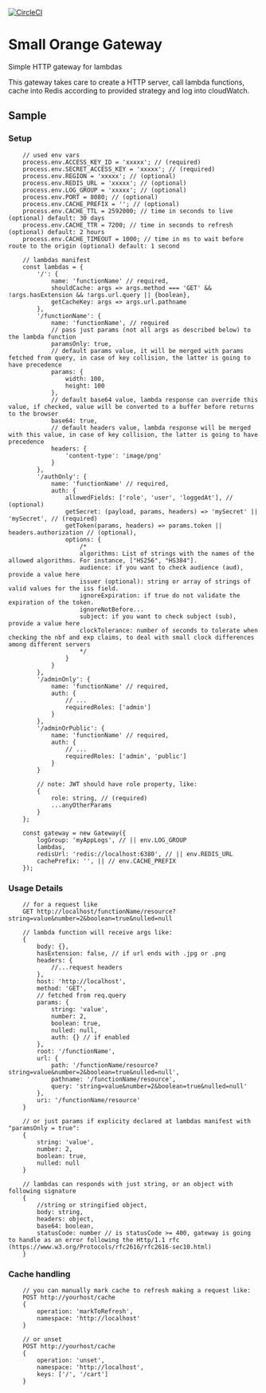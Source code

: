 [![CircleCI](https://circleci.com/gh/feliperohdee/smallorange-gateway.svg?style=svg)](https://circleci.com/gh/feliperohdee/smallorange-gateway)

# Small Orange Gateway

Simple HTTP gateway for lambdas

This gateway takes care to create a HTTP server, call lambda functions, cache into Redis according to provided strategy and log into cloudWatch.

## Sample

### Setup
		// used env vars
		process.env.ACCESS_KEY_ID = 'xxxxx'; // (required)
		process.env.SECRET_ACCESS_KEY = 'xxxxx'; // (required)
		process.env.REGION = 'xxxxx'; // (optional)
		process.env.REDIS_URL = 'xxxxx'; // (optional)
		process.env.LOG_GROUP = 'xxxxx'; // (optional)
		process.env.PORT = 8080; // (optional)
		process.env.CACHE_PREFIX = ''; // (optional)
		process.env.CACHE_TTL = 2592000; // time in seconds to live (optional) default: 30 days
		process.env.CACHE_TTR = 7200; // time in seconds to refresh (optional) default: 2 hours
		process.env.CACHE_TIMEOUT = 1000; // time in ms to wait before route to the origin (optional) default: 1 second

		// lambdas manifest
		const lambdas = {
			'/': {
				name: 'functionName' // required,
				shouldCache: args => args.method === 'GET' && !args.hasExtension && !args.url.query || {boolean},
				getCacheKey: args => args.url.pathname
			},
			'/functionName': {
				name: 'functionName', // required
				// pass just params (not all args as described below) to the lambda function
				paramsOnly: true,
				// default params value, it will be merged with params fetched from query, in case of key collision, the latter is going to have precedence
				params: {
					width: 100,
					height: 100
				},
				// default base64 value, lambda response can override this value, if checked, value will be converted to a buffer before returns to the browser
				base64: true,
				// default headers value, lambda response will be merged with this value, in case of key collision, the latter is going to have precedence
				headers: {
					'content-type': 'image/png'
				}
			},
			'/authOnly': {
				name: 'functionName' // required,
				auth: {
					allowedFields: ['role', 'user', 'loggedAt'], // (optional)
					getSecret: (payload, params, headers) => 'mySecret' || 'mySecret', // (required)
					getToken(params, headers) => params.token || headers.authorization // (optional),
					options: {
						/*
						algorithms: List of strings with the names of the allowed algorithms. For instance, ["HS256", "HS384"].
						audience: if you want to check audience (aud), provide a value here
						issuer (optional): string or array of strings of valid values for the iss field.
						ignoreExpiration: if true do not validate the expiration of the token.
						ignoreNotBefore...
						subject: if you want to check subject (sub), provide a value here
						clockTolerance: number of seconds to tolerate when checking the nbf and exp claims, to deal with small clock differences among different servers
						*/
					}
				}
			},
			'/adminOnly': {
				name: 'functionName' // required,
				auth: {
					// ...
					requiredRoles: ['admin']
				}
			},
			'/adminOrPublic': {
				name: 'functionName' // required,
				auth: {
					// ...
					requiredRoles: ['admin', 'public']
				}
			}

			// note: JWT should have role property, like:
			{
				role: string, // (required)
				...anyOtherParams
			}
		};

		const gateway = new Gateway({
			logGroup: 'myAppLogs', // || env.LOG_GROUP
			lambdas,
			redisUrl: 'redis://localhost:6380', // || env.REDIS_URL
			cachePrefix: '', || // env.CACHE_PREFIX
		});

### Usage Details
		// for a request like
		GET http://localhost/functionName/resource?string=value&number=2&boolean=true&nulled=null

		// lambda function will receive args like:
		{
			body: {},
			hasExtension: false, // if url ends with .jpg or .png
			headers: {
				//...request headers
			},
			host: 'http://localhost',
			method: 'GET',
			// fetched from req.query
			params: {
				string: 'value',
				number: 2,
				boolean: true,
				nulled: null,
				auth: {} // if enabled
			},
			root: '/functionName',
			url: {
				path: '/functionName/resource?string=value&number=2&boolean=true&nulled=null',
				pathname: '/functionName/resource',
				query: 'string=value&number=2&boolean=true&nulled=null'
			},
			uri: '/functionName/resource'
		}

		// or just params if explicity declared at lambdas manifest with "paramsOnly = true":
		{
			string: 'value',
			number: 2,
			boolean: true,
			nulled: null
		}

		// lambdas can responds with just string, or an object with following signature
		{	
			//string or stringified object,
			body: string,
			headers: object,
			base64: boolean,
			statusCode: number // is statusCode >= 400, gateway is going to handle as an error following the Http/1.1 rfc (https://www.w3.org/Protocols/rfc2616/rfc2616-sec10.html)
		}

### Cache handling
		// you can manually mark cache to refresh making a request like:
		POST http://yourhost/cache
		{
			operation: 'markToRefresh',
			namespace: 'http://localhost'
		}

		// or unset
		POST http://yourhost/cache
		{
			operation: 'unset',
			namespace: 'http://localhost',
			keys: ['/', '/cart']
		}

